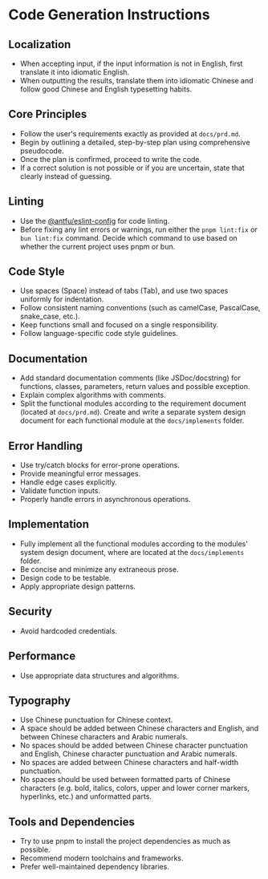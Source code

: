 # Code Generation Instructions

## Localization
- When accepting input, if the input information is not in English, first translate it into idiomatic English.
- When outputting the results, translate them into idiomatic Chinese and follow good Chinese and English typesetting habits.

## Core Principles
- Follow the user's requirements exactly as provided at `docs/prd.md`.
- Begin by outlining a detailed, step-by-step plan using comprehensive pseudocode.
- Once the plan is confirmed, proceed to write the code.
- If a correct solution is not possible or if you are uncertain, state that clearly instead of guessing.

## Linting

- Use the [@antfu/eslint-config](https://raw.githubusercontent.com/antfu/eslint-config/refs/heads/main/README.md) for code linting.
- Before fixing any lint errors or warnings, run either the `pnpm lint:fix` or `bun lint:fix` command. Decide which command to use based on whether the current project uses pnpm or bun.

## Code Style
- Use spaces (Space) instead of tabs (Tab), and use two spaces uniformly for indentation.
- Follow consistent naming conventions (such as camelCase, PascalCase, snake_case, etc.).
- Keep functions small and focused on a single responsibility.
- Follow language-specific code style guidelines.

## Documentation
- Add standard documentation comments (like JSDoc/docstring) for functions, classes, parameters, return values and possible exception.
- Explain complex algorithms with comments.
- Split the functional modules according to the requirement document (located at `docs/prd.md`). Create and write a separate system design document for each functional module at the `docs/implements` folder.

## Error Handling
- Use try/catch blocks for error-prone operations.
- Provide meaningful error messages.
- Handle edge cases explicitly.
- Validate function inputs.
- Properly handle errors in asynchronous operations.

## Implementation
- Fully implement all the functional modules according to the modules' system design document, where are located at the `docs/implements` folder.
- Be concise and minimize any extraneous prose.
- Design code to be testable.
- Apply appropriate design patterns.

## Security
- Avoid hardcoded credentials.

## Performance
- Use appropriate data structures and algorithms.

## Typography
- Use Chinese punctuation for Chinese context.
- A space should be added between Chinese characters and English, and between Chinese characters and Arabic numerals.
- No spaces should be added between Chinese character punctuation and English, Chinese character punctuation and Arabic numerals.
- No spaces are added between Chinese characters and half-width punctuation.
- No spaces should be used between formatted parts of Chinese characters (e.g. bold, italics, colors, upper and lower corner markers, hyperlinks, etc.) and unformatted parts.

## Tools and Dependencies
- Try to use pnpm to install the project dependencies as much as possible.
- Recommend modern toolchains and frameworks.
- Prefer well-maintained dependency libraries.
